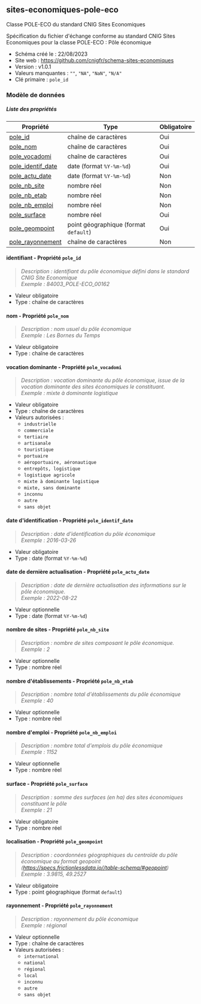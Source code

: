 <MenuSchema />

## sites-economiques-pole-eco

Classe POLE-ECO du standard CNIG Sites Economiques

Spécification du fichier d'échange conforme au standard CNIG Sites Economiques pour la classe POLE-ECO : Pôle économique

- Schéma créé le : 22/08/2023
- Site web : https://github.com/cnigfr/schema-sites-economiques
- Version : v1.0.1
- Valeurs manquantes : `""`, `"NA"`, `"NaN"`, `"N/A"`
- Clé primaire : `pole_id`

### Modèle de données


##### Liste des propriétés

| Propriété | Type | Obligatoire |
| -- | -- | -- |
| [pole_id](#identifiant-propriete-pole-id) | chaîne de caractères  | Oui |
| [pole_nom](#nom-propriete-pole-nom) | chaîne de caractères  | Oui |
| [pole_vocadomi](#vocation-dominante-propriete-pole-vocadomi) | chaîne de caractères  | Oui |
| [pole_identif_date](#date-d-identification-propriete-pole-identif-date) | date (format `%Y-%m-%d`) | Oui |
| [pole_actu_date](#date-de-derniere-actualisation-propriete-pole-actu-date) | date (format `%Y-%m-%d`) | Non |
| [pole_nb_site](#nombre-de-sites-propriete-pole-nb-site) | nombre réel  | Non |
| [pole_nb_etab](#nombre-d-etablissements-propriete-pole-nb-etab) | nombre réel  | Non |
| [pole_nb_emploi](#nombre-d-emploi-propriete-pole-nb-emploi) | nombre réel  | Non |
| [pole_surface](#surface--propriete-pole-surface) | nombre réel  | Oui |
| [pole_geompoint](#localisation-propriete-pole-geompoint) | point géographique (format `default`) | Oui |
| [pole_rayonnement](#rayonnement--propriete-pole-rayonnement) | chaîne de caractères  | Non |

#### identifiant - Propriété `pole_id`

> *Description : identifiant du pôle économique défini dans le standard CNIG Site Economique*<br/>*Exemple : 84003_POLE-ECO_00162*
- Valeur obligatoire
- Type : chaîne de caractères

#### nom - Propriété `pole_nom`

> *Description : nom usuel du pôle économique*<br/>*Exemple : Les Bornes du Temps*
- Valeur obligatoire
- Type : chaîne de caractères

#### vocation dominante - Propriété `pole_vocadomi`

> *Description : vocation dominante du pôle économique, issue de la vocation dominante des sites économiques le constituant.*<br/>*Exemple : mixte à dominante logistique*
- Valeur obligatoire
- Type : chaîne de caractères
- Valeurs autorisées : 
    - `industrielle`
    - `commerciale`
    - `tertiaire`
    - `artisanale`
    - `touristique`
    - `portuaire`
    - `aéroportuaire, aéronautique`
    - `entrepôts, logistique`
    - `logistique agricole`
    - `mixte à dominante logistique`
    - `mixte, sans dominante`
    - `inconnu`
    - `autre`
    - `sans objet`

#### date d'identification - Propriété `pole_identif_date`

> *Description : date d'identification du pôle économique*<br/>*Exemple : 2016-03-26*
- Valeur obligatoire
- Type : date (format `%Y-%m-%d`)

#### date de dernière actualisation - Propriété `pole_actu_date`

> *Description : date de dernière actualisation des informations sur le pôle économique.*<br/>*Exemple : 2022-08-22*
- Valeur optionnelle
- Type : date (format `%Y-%m-%d`)

#### nombre de sites - Propriété `pole_nb_site`

> *Description : nombre de sites composant le pôle économique.*<br/>*Exemple : 2*
- Valeur optionnelle
- Type : nombre réel

#### nombre d'établissements - Propriété `pole_nb_etab`

> *Description : nombre total d'établissements du pôle économique*<br/>*Exemple : 40*
- Valeur optionnelle
- Type : nombre réel

#### nombre d'emploi - Propriété `pole_nb_emploi`

> *Description : nombre total d'emplois du pôle économique*<br/>*Exemple : 1152*
- Valeur optionnelle
- Type : nombre réel

#### surface  - Propriété `pole_surface`

> *Description : somme des surfaces (en ha) des sites économiques constituant le pôle*<br/>*Exemple : 21*
- Valeur obligatoire
- Type : nombre réel

#### localisation - Propriété `pole_geompoint`

> *Description : coordonnées géographiques du centroïde du pôle économique au format geopoint (https://specs.frictionlessdata.io//table-schema/#geopoint)*<br/>*Exemple : 3.9815, 49.2527*
- Valeur obligatoire
- Type : point géographique (format `default`)

#### rayonnement  - Propriété `pole_rayonnement`

> *Description : rayonnement du pôle économique*<br/>*Exemple : régional*
- Valeur optionnelle
- Type : chaîne de caractères
- Valeurs autorisées : 
    - `international`
    - `national`
    - `régional`
    - `local`
    - `inconnu`
    - `autre`
    - `sans objet`
